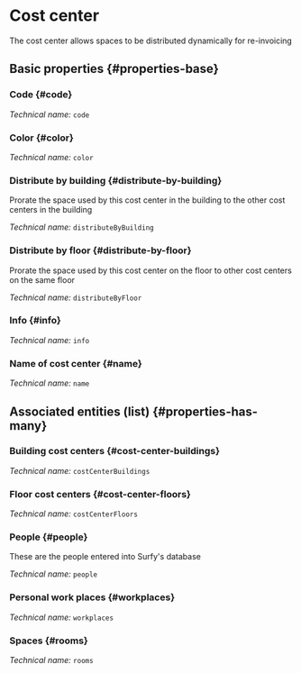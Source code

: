 # Cost center
<!--- THIS FILE IS GENERATED PLEASE DO NOT EDIT IT DIRECTLY --->

The cost center allows spaces to be distributed dynamically for re-invoicing

<OH code="costCenter"/>


## Basic properties {#properties-base}

### Code {#code}



*Technical name:* ```code```
<PH code="costCenter:code"/>

### Color {#color}



*Technical name:* ```color```
<PH code="costCenter:color"/>

### Distribute by building {#distribute-by-building}

Prorate the space used by this cost center in the building to the other cost centers in the building

*Technical name:* ```distributeByBuilding```
<PH code="costCenter:distributeByBuilding"/>

### Distribute by floor {#distribute-by-floor}

Prorate the space used by this cost center on the floor to other cost centers on the same floor

*Technical name:* ```distributeByFloor```
<PH code="costCenter:distributeByFloor"/>

### Info {#info}



*Technical name:* ```info```
<PH code="costCenter:info"/>

### Name of cost center {#name}



*Technical name:* ```name```
<PH code="costCenter:name"/>




## Associated entities (list) {#properties-has-many}

### Building cost centers {#cost-center-buildings}



*Technical name:* ```costCenterBuildings```
<PH code="costCenter:costCenterBuildings"/>

### Floor cost centers {#cost-center-floors}



*Technical name:* ```costCenterFloors```
<PH code="costCenter:costCenterFloors"/>

### People {#people}

These are the people entered into Surfy's database

*Technical name:* ```people```
<PH code="costCenter:people"/>

### Personal work places {#workplaces}



*Technical name:* ```workplaces```
<PH code="costCenter:workplaces"/>

### Spaces {#rooms}



*Technical name:* ```rooms```
<PH code="costCenter:rooms"/>




